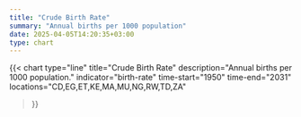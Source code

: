```yaml
---
title: "Crude Birth Rate"
summary: "Annual births per 1000 population"
date: 2025-04-05T14:20:35+03:00
type: chart
---
```


{{< chart
    type="line"
    title="Crude Birth Rate"
    description="Annual births per 1000 population."
    indicator="birth-rate"
    time-start="1950"
    time-end="2031"
    locations="CD,EG,ET,KE,MA,MU,NG,RW,TD,ZA"
>}}
